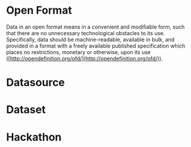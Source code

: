 # Open Format
Data in an open format means in a convenient and modifiable form, such that there are no unnecessary technological obstacles to its use. Specifically, data should be machine-readable, available in bulk, and provided in a format with a freely available published specification which places no restrictions, monetary or otherwise, upon its use ([http://opendefinition.org/ofd/](http://opendefinition.org/ofd/)). 

# Datasource


# Dataset

# Hackathon